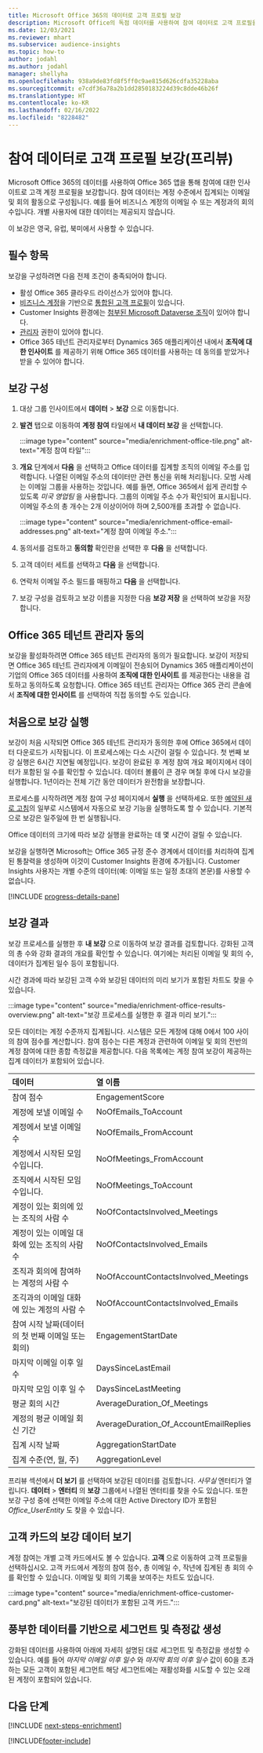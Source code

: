 ```yaml
---
title: Microsoft Office 365의 데이터로 고객 프로필 보강
description: Microsoft Office의 독점 데이터를 사용하여 참여 데이터로 고객 프로필을 보강합니다.
ms.date: 12/03/2021
ms.reviewer: mhart
ms.subservice: audience-insights
ms.topic: how-to
author: jodahl
ms.author: jodahl
manager: shellyha
ms.openlocfilehash: 938a9de83fd8f5ff0c9ae815d626cdfa35228aba
ms.sourcegitcommit: e7cdf36a78a2b1dd2850183224d39c8dde46b26f
ms.translationtype: HT
ms.contentlocale: ko-KR
ms.lasthandoff: 02/16/2022
ms.locfileid: "8228482"
---
```

# <a name="enrich-customer-profiles-with-engagement-data-preview"></a>참여 데이터로 고객 프로필 보강(프리뷰)

Microsoft Office 365의 데이터를 사용하여 Office 365 앱을 통해 참여에 대한 인사이트로 고객 계정 프로필을 보강합니다. 참여 데이터는 계정 수준에서 집계되는 이메일 및 회의 활동으로 구성됩니다. 예를 들어 비즈니스 계정의 이메일 수 또는 계정과의 회의 수입니다. 개별 사용자에 대한 데이터는 제공되지 않습니다. 

이 보강은 영국, 유럽, 북미에서 사용할 수 있습니다.

## <a name="prerequisites"></a>필수 항목

보강을 구성하려면 다음 전제 조건이 충족되어야 합니다.

- 활성 Office 365 클라우드 라이선스가 있어야 합니다.
- [비즈니스 계정](work-with-business-accounts.md)을 기반으로 [통합된 고객 프로필](customer-profiles.md)이 있습니다.
- Customer Insights 환경에는 [첨부된 Microsoft Dataverse 조직](create-environment.md#step-3-connect-to-microsoft-dataverse)이 있어야 합니다.
- [관리자](permissions.md#administrator) 권한이 있어야 합니다.
- Office 365 테넌트 관리자로부터 Dynamics 365 애플리케이션 내에서 **조직에 대한 인사이트** 를 제공하기 위해 Office 365 데이터를 사용하는 데 동의를 받았거나 받을 수 있어야 합니다.

## <a name="configure-the-enrichment"></a>보강 구성

1. 대상 그룹 인사이트에서 **데이터** > **보강** 으로 이동합니다.

1. **발견** 탭으로 이동하여 **계정 참여** 타일에서 **내 데이터 보강** 을 선택합니다.

   :::image type="content" source="media/enrichment-office-tile.png" alt-text="계정 참여 타일":::
   
1. **개요** 단계에서 **다음** 을 선택하고 Office 데이터를 집계할 조직의 이메일 주소를 입력합니다. 나열된 이메일 주소의 데이터만 관련 통신을 위해 처리됩니다. 모범 사례는 이메일 그룹을 사용하는 것입니다. 예를 들면, Office 365에서 쉽게 관리할 수 있도록 *미국 영업팀* 을 사용합니다. 그룹의 이메일 주소 수가 확인되어 표시됩니다. 이메일 주소의 총 개수는 2개 이상이어야 하며 2,500개를 초과할 수 없습니다.

   :::image type="content" source="media/enrichment-office-email-addresses.png" alt-text="계정 참여 이메일 주소.":::

1. 동의서를 검토하고 **동의함** 확인란을 선택한 후 **다음** 을 선택합니다.

1. 고객 데이터 세트를 선택하고 **다음** 을 선택합니다.

1. 연락처 이메일 주소 필드를 매핑하고 **다음** 을 선택합니다.

1. 보강 구성을 검토하고 보강 이름을 지정한 다음 **보강 저장** 을 선택하여 보강을 저장합니다.

## <a name="office-365-tenant-administrator-consent"></a>Office 365 테넌트 관리자 동의

보강을 활성화하려면 Office 365 테넌트 관리자의 동의가 필요합니다. 보강이 저장되면 Office 365 테넌트 관리자에게 이메일이 전송되어 Dynamics 365 애플리케이션이 기업의 Office 365 데이터를 사용하여 **조직에 대한 인사이트** 를 제공한다는 내용을 검토하고 동의하도록 요청합니다. Office 365 테넌트 관리자는 Office 365 관리 콘솔에서 **조직에 대한 인사이트** 를 선택하여 직접 동의할 수도 있습니다.

## <a name="running-the-enrichment-for-the-first-time"></a>처음으로 보강 실행

보강이 처음 시작되면 Office 365 테넌트 관리자가 동의한 후에 Office 365에서 데이터 다운로드가 시작됩니다. 이 프로세스에는 다소 시간이 걸릴 수 있습니다. 첫 번째 보강 실행은 6시간 지연될 예정입니다. 보강이 완료된 후 계정 참여 개요 페이지에서 데이터가 포함된 일 수를 확인할 수 있습니다. 데이터 볼륨이 큰 경우 며칠 후에 다시 보강을 실행합니다. 1년이라는 전체 기간 동안 데이터가 완전함을 보장합니다.

프로세스를 시작하려면 계정 참여 구성 페이지에서 **실행** 을 선택하세요. 또한 [예약된 새로 고침](system.md#schedule-tab)의 일부로 시스템에서 자동으로 보강 기능을 실행하도록 할 수 있습니다. 기본적으로 보강은 일주일에 한 번 실행됩니다.

Office 데이터의 크기에 따라 보강 실행을 완료하는 데 몇 시간이 걸릴 수 있습니다.

보강을 실행하면 Microsoft는 Office 365 규정 준수 경계에서 데이터를 처리하여 집계된 통찰력을 생성하며 이것이 Customer Insights 환경에 추가됩니다. Customer Insights 사용자는 개별 수준의 데이터(예: 이메일 또는 일정 초대의 본문)를 사용할 수 없습니다. 

[!INCLUDE [progress-details-pane](../includes/progress-details-pane.md)]

## <a name="enrichment-results"></a>보강 결과

보강 프로세스를 실행한 후 **내 보강** 으로 이동하여 보강 결과를 검토합니다. 강화된 고객의 총 수와 강화 결과의 개요를 확인할 수 있습니다. 여기에는 처리된 이메일 및 회의 수, 데이터가 집계된 일수 등이 포함됩니다.

시간 경과에 따라 보강된 고객 수와 보강된 데이터의 미리 보기가 포함된 차트도 찾을 수 있습니다.  

:::image type="content" source="media/enrichment-office-results-overview.png" alt-text="보강 프로세스를 실행한 후 결과 미리 보기.":::

모든 데이터는 계정 수준까지 집계됩니다. 시스템은 모든 계정에 대해 0에서 100 사이의 참여 점수를 계산합니다. 참여 점수는 다른 계정과 관련하여 이메일 및 회의 전반의 계정 참여에 대한 종합 측정값을 제공합니다. 다음 목록에는 계정 참여 보강이 제공하는 집계 데이터가 포함되어 있습니다.



| 데이터                                                                              | 열 이름                              |
| :-------------------------------------------------------------------------------- |:---------------------------------------- |
| 참여 점수                                                                  |  EngagementScore                         |
| 계정에 보낼 이메일 수                                                       |  NoOfEmails_ToAccount                    |
| 계정에서 보낼 이메일 수                                                     |  NoOfEmails_FromAccount                  | 
| 계정에서 시작된 모임 수입니다.                                           |  NoOfMeetings_FromAccount                | 
| 조직에서 시작된 모임 수입니다.                                 |  NoOfMeetings_ToAccount                  | 
| 계정이 있는 회의에 있는 조직의 사람 수                  |  NoOfContactsInvolved_Meetings           | 
| 계정이 있는 이메일 대화에 있는 조직의 사람 수       |  NoOfContactsInvolved_Emails             | 
| 조직과 회의에 참여하는 계정의 사람 수                  |  NoOfAccountContactsInvolved_Meetings    | 
| 조긱과의 이메일 대화에 있는 계정의 사람 수       |  NoOfAccountContactsInvolved_Emails      | 
| 참여 시작 날짜(데이터의 첫 번째 이메일 또는 회의)                        |  EngagementStartDate                     | 
| 마지막 이메일 이후 일 수                                                             |  DaysSinceLastEmail                      | 
| 마지막 모임 이후 일 수                                                           |  DaysSinceLastMeeting                    | 
| 평균 회의 시간                                                      |  AverageDuration_Of_Meetings             | 
| 계정의 평균 이메일 회신 기간                                    |  AverageDuration_Of_AccountEmailReplies  | 
| 집계 시작 날짜                                                            |  AggregationStartDate                    | 
| 집계 수준(연, 월, 주)                                          |  AggregationLevel                        | 


프리뷰 섹션에서 **더 보기** 를 선택하여 보강된 데이터를 검토합니다. *사무실* 엔터티가 열립니다. **데이터** > **엔터티** 의 **보강** 그룹에서 나열된 엔터티를 찾을 수도 있습니다. 또한 보강 구성 중에 선택한 이메일 주소에 대한 Active Directory ID가 포함된 *Office_UserEntity* 도 찾을 수 있습니다. 

## <a name="see-enrichment-data-on-the-customer-card"></a>고객 카드의 보강 데이터 보기

계정 참여는 개별 고객 카드에서도 볼 수 있습니다. **고객** 으로 이동하여 고객 프로필을 선택하십시오. 고객 카드에서 계정의 참여 점수, 총 이메일 수, 작년에 집계된 총 회의 수를 확인할 수 있습니다. 이메일 및 회의 기록을 보여주는 차트도 있습니다.

:::image type="content" source="media/enrichment-office-customer-card.png" alt-text="보강된 데이터가 포함된 고객 카드.":::

## <a name="create-segments-and-measures-based-on-the-enriched-data"></a>풍부한 데이터를 기반으로 세그먼트 및 측정값 생성

강화된 데이터를 사용하여 아래에 자세히 설명된 대로 세그먼트 및 측정값을 생성할 수 있습니다. 예를 들어 *마지막 이메일 이후 일수* 와 *마지막 회의 이후 일수* 값이 60을 초과하는 모든 고객이 포함된 세그먼트 해당 세그먼트에는 재활성화를 시도할 수 있는 오래된 계정이 포함되어 있습니다. 

## <a name="next-steps"></a>다음 단계

[!INCLUDE [next-steps-enrichment](../includes/next-steps-enrichment.md)]


[!INCLUDE[footer-include](../includes/footer-banner.md)]
